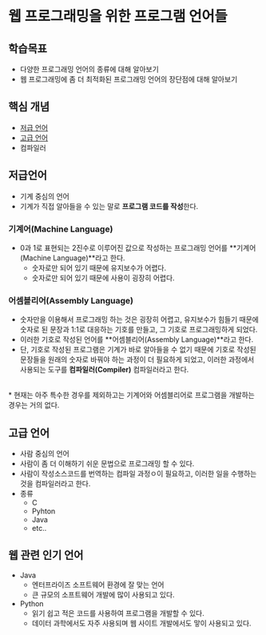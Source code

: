 웹 프로그래밍을 위한 프로그램 언어들
===========================
## 학습목표
* 다양한 프로그래밍 언어의 종류에 대해 알아보기
* 웹 프로그래밍에 좀 더 최적화된 프로그래밍 언어의 장단점에 대해 알아보기

## 핵심 개념
* [저급 언어](https://ko.wikipedia.org/wiki/%EC%A0%80%EA%B8%89_%ED%94%84%EB%A1%9C%EA%B7%B8%EB%9E%98%EB%B0%8D_%EC%96%B8%EC%96%B4)
* [고급 언어](https://ko.wikipedia.org/wiki/%EA%B3%A0%EA%B8%89_%ED%94%84%EB%A1%9C%EA%B7%B8%EB%9E%98%EB%B0%8D_%EC%96%B8%EC%96%B4)
* 컴파일러

## 저급언어
* 기계 중심의 언어
* 기계가 직접 알아들을 수 있는 말로 **프로그램 코드를 작성**한다.

### 기계어(Machine Language)
* 0과 1로 표현되는 2진수로 이루어진 값으로 작성하는 프로그래밍 언어를 **기계어(Machine Language)**라고 한다.
    - 숫자로만 되어 있기 때문에 유지보수가 어렵다.
    - 숫자로만 되어 있기 때문에 사용이 굉장히 어렵다.

### 어셈블리어(Assembly Language)
* 숫자만을 이용해서 프로그래밍 하는 것은 굉장히 어렵고, 유지보수가 힘들기 때문에 숫자로 된 문장과 1:1로 대응하는 기호를 만들고, 그 기호로 프로그래밍하게 되었다.
* 이러한 기호로 작성된 언어를 **어셈블리어(Assembly Language)**라고 한다.
* 단, 기호로 작성된 프로그램은 기계가 바로 알아들을 수 없기 때문에 기호로 작성된 문장들을 원래의 숫자로 바꿔야 하는 과정이 더 필요하게 되었고, 이러한 과정에서 사용되는 도구를 **컴파일러(Compiler)** 컴파일러라고 한다.
<br>
* 현재는 아주 특수한 경우를 제외하고는 기계어와 어셈블리어로 프로그램을 개발하는 경우는 거의 없다.

## 고급 언어
* 사람 중심의 언어
* 사람이 좀 더 이해하기 쉬운 문법으로 프로그래밍 할 수 있다.
* 사람이 작성소스코드를 번역하는 컴파일 과정ㅇ이 필요하고, 이러한 일을 수행하는 것을 컴파일러라고 한다.
* 종류
    - C
    - Pyhton
    - Java
    - etc..

## 웹 관련 인기 언어
* Java
    - 엔터프라이즈 소프트웨어 환경에 잘 맞는 언어
    - 큰 규모의 소프트웨어 개발에 많이 사용되고 있다.
* Python
    - 읽기 쉽고 적은 코드를 사용하여 프로그램을 개발할 수 있다. 
    - 데이터 과학에서도 자주 사용되며 웹 사이트 개발에서도 맣이 사용되고 있다.
